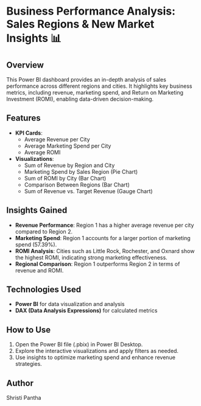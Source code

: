 # Business Performance Analysis: Sales Regions & New Market Insights 📊

## Overview  
This Power BI dashboard provides an in-depth analysis of sales performance across different regions and cities. It highlights key business metrics, including revenue, marketing spend, and Return on Marketing Investment (ROMI), enabling data-driven decision-making.

## Features  
- **KPI Cards**:  
  - Average Revenue per City  
  - Average Marketing Spend per City  
  - Average ROMI  
- **Visualizations**:  
  - Sum of Revenue by Region and City  
  - Marketing Spend by Sales Region (Pie Chart)  
  - Sum of ROMI by City (Bar Chart)  
  - Comparison Between Regions (Bar Chart)  
  - Sum of Revenue vs. Target Revenue (Gauge Chart)  

## Insights Gained  
- **Revenue Performance**: Region 1 has a higher average revenue per city compared to Region 2.  
- **Marketing Spend**: Region 1 accounts for a larger portion of marketing spend (57.39%).  
- **ROMI Analysis**: Cities such as Little Rock, Rochester, and Oxnard show the highest ROMI, indicating strong marketing effectiveness.  
- **Regional Comparison**: Region 1 outperforms Region 2 in terms of revenue and ROMI.  

## Technologies Used  
- **Power BI** for data visualization and analysis  
- **DAX (Data Analysis Expressions)** for calculated metrics  

## How to Use  
1. Open the Power BI file (.pbix) in Power BI Desktop.  
2. Explore the interactive visualizations and apply filters as needed.  
3. Use insights to optimize marketing spend and enhance revenue strategies.  

## Author  
Shristi Pantha
